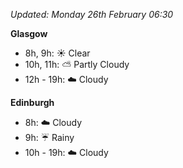 *Updated: Monday 26th February 06:30*

**Glasgow**

* 8h, 9h: :sunny: Clear
* 10h, 11h: :partly_sunny: Partly Cloudy
* 12h - 19h: :cloud: Cloudy

**Edinburgh**

* 8h: :cloud: Cloudy
* 9h: :umbrella: Rainy
* 10h - 19h: :cloud: Cloudy
